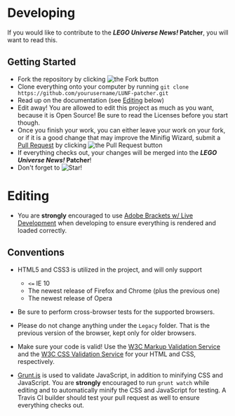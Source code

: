 # Developing #

If you would like to contribute to the **_LEGO Universe News!_ Patcher**, you will want to read this.

## Getting Started ##

* Fork the repository by clicking ![the Fork button](http://i81.servimg.com/u/f81/16/33/06/11/forkme12.png)
* Clone everything onto your computer by running `git clone https://github.com/yourusername/LUNF-patcher.git`
* Read up on the documentation (see [Editing](#editing) below)
* Edit away! You are allowed to edit this project as much as you want, because it is Open Source! Be sure to read the Licenses before you start though.
* Once you finish your work, you can either leave your work on your fork, or if it is a good change that may improve the Minifig Wizard,
submit a [Pull Request](https://github.com/LEGOUniverseNews/LUNF-patcher/pulls) by clicking ![the Pull Request button](http://i81.servimg.com/u/f81/16/33/06/11/pullre10.png)
* If everything checks out, your changes will be merged into the **_LEGO Universe News!_ Patcher**!
* Don't forget to ![Star!](http://i81.servimg.com/u/f81/16/33/06/11/star11.png)

# Editing #

* You are **strongly** encouraged to use [Adobe Brackets w/ Live Development](http://brackets.io)
when developing to ensure everything is rendered and loaded correctly.

## Conventions ##

* HTML5 and CSS3 is utilized in the project, and will only support
    * `<=` IE 10
    * The newest release of Firefox and Chrome (plus the previous one)
    * The newest release of Opera

* Be sure to perform cross-browser tests for the supported browsers.
* Please do not change anything under the `Legacy` folder. That is the previous version of the browser, kept only for older browsers.
* Make sure your code is valid! Use the [W3C Markup Validation Service](http://validator.w3.org) and the [W3C CSS Validation Service](http://jigsaw.w3.org/css-validator/) for your HTML and CSS, respectively.
* [Grunt.js](http://gruntjs.com/) is used to validate JavaScript, in addition to minifying CSS and JavaScript.
You are **strongly** encouraged to run `grunt watch` while editing and to automatically minify the CSS and JavaScript for testing.
A Travis CI builder should test your pull request as well to ensure everything checks out.
